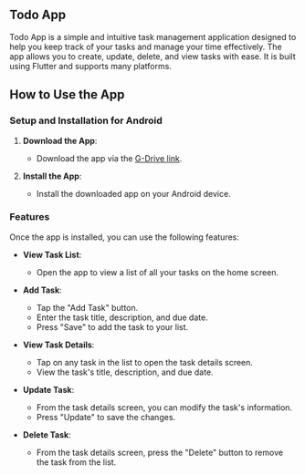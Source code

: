 ## Todo App

Todo App is a simple and intuitive task management application designed to help you keep track of your tasks and manage your time effectively. The app allows you to create, update, delete, and view tasks with ease. It is built using Flutter and supports many platforms.

## How to Use the App

### Setup and Installation for Android

1. **Download the App**:
   - Download the app via the [G-Drive link](https://drive.google.com/file/d/1ydSSb0v62bWbgYPCfLQGoZxTvj8VQ_QD/view?usp=sharing).

2. **Install the App**:
   - Install the downloaded app on your Android device.

### Features

Once the app is installed, you can use the following features:

* **View Task List**:
  - Open the app to view a list of all your tasks on the home screen.

* **Add Task**:
  - Tap the "Add Task" button.
  - Enter the task title, description, and due date.
  - Press "Save" to add the task to your list.

* **View Task Details**:
  - Tap on any task in the list to open the task details screen.
  - View the task's title, description, and due date.

* **Update Task**:
  - From the task details screen, you can modify the task's information.
  - Press "Update" to save the changes.

* **Delete Task**:
  - From the task details screen, press the "Delete" button to remove the task from the list.
